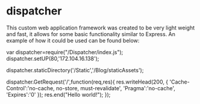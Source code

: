 # dispatcher
This custom web application framework was created to be very light weight and fast, it allows for some basic functionality similar to Express. An example of how it could be used can be found below:

var dispatcher=require("/Dispatcher/index.js");<br>
dispatcher.setUP(80,'172.104.16.138');

dispatcher.staticDirectory('/Static','/Blog/staticAssets');

dispatcher.GetRequest('/',function(req,res){
    res.writeHead(200, {
        'Cache-Control':'no-cache, no-store, must-revalidate',
        'Pragma':'no-cache',
        'Expires':'0'
    });
    res.end("<html><body>Hello world!</body></html>"); 
});
